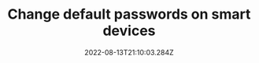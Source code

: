 ---
title: Change default passwords on smart devices
date: "2022-08-13T21:10:03.284Z"
description: "Smart devices and IoT devices will come with default passwords in order to meet minimum security standards. However, these passwords are often easy to guess and make your individual devices, and the network they are connected to, vulnerable. Go into the settings on your smart devices to change the default passwords. If your smart device doesn’t have an option to do this, you may want to consider not using that device."
position: 17
section: "Passwords"
---